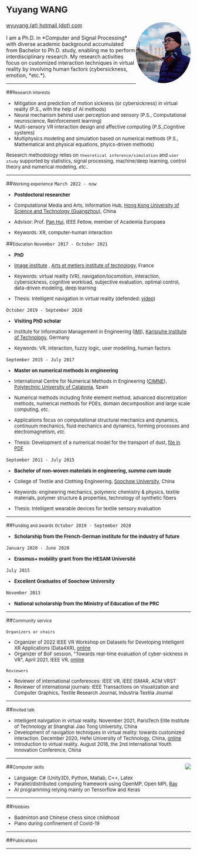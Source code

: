 

<!-- 设置分栏的方法来自于：https://www.v2ex.com/t/132636 
设置图片边框：https://blog.csdn.net/ProgramChangesWorld/article/details/51702679
-->

<style type="text/css">
	.image1{
		border-radius: 100%;
		overflow: hidden;
		width: 150px;
	}
	
	.image2{
           width:210px; 
           overflow: hidden; 
           border-radius:20%; 
	}
	
</style>
	

<!-- 注释
<div  align="right"> 
<img src="id.jpg" width="" height="">
</div>
-->

# <small>Yuyang WANG</small> 


<div>
<div style="float:left">
	<a href="mailto:wyuyang@hotmail.com">wyuyang (at) hotmail (dot) com</a>
	<br>
	<a href="https://github.com/yywangvr" >
	  <i class="fa fa-github"> </i>
	</a>
	<a href=" https://www.linkedin.com/in/yywangvr/" >
	 <i class="fa fa-linkedin" aria-hidden="true"></i>
	</a>
	<a href="https://twitter.com/yyuwang_" >
	<i class="fa fa-twitter"> </i>
	</a>
   </br>		
</div>


<div style="float:right">
	<img class ="image1" src="./media/id.jpg" width="" height="">
</div>

</div>


<!-- 注释
[wyuyang (at) hotmail (dot) com](mailto:wyuyang@hotmail.com)
<a href="https://github.com/yywangvr" >
  <i class="fa fa-github"> </i>
</a>
<a href=" https://www.linkedin.com/in/yywangvr/" >
 <i class="fa fa-linkedin" aria-hidden="true"></i>
</a>
<a href="https://twitter.com/yyuwang_" >
<i class="fa fa-twitter"> </i>
</a>
-->

<br>
<br>I am a Ph.D. in *Computer and Signal Processing* with diverse academic background accumulated from Bachelor to Ph.D. study, enabling me to perform interdisciplinary research. My research activities focus on customized interaction techniques in virtual reality by involving human factors (cybersickness, emotion, *etc.*).



----

##<small>Research interests</small>
<font size=2>

- Mitigation and prediction of motion sickness (or cybersickness) in virtual reality (P.S., with the help of AI methods) 
- Neural mechanism behind user perception and sensory (P.S., Computational neuroscience, Reinforcement learning)
- Multi-sensory VR interaction design and affective computing (P.S.,Cognitive systems)
- Multiphysics modeling and simulation based on numerical methods (P.S., Mathematical and physical equations, phyics-driven methods)

Research methodology relies on `theoretical inference/simulation` and `user study` supported by statistics, signal processing, machine/deep learning, control theory and numerical modeling, *etc.*.

</font>

----

##<small>Working experience</small>
`March 2022 - now`
<font size=2>
- __Postdoctoral researcher__

- Computational Media and Arts, Information Hub, [Hong Kong University of Science and Technology (Guangzhou)](https://hkust-gz.edu.cn), China
- Advisor: Prof. [Pan Hui](https://cse.hkust.edu.hk/~panhui/index.html), IEEE Fellow, member of Academia Europaea
- Keywords: XR, computer-human interaction

</font>


##<small>Education</small>
`November 2017 - October 2021 `
<font size=2>
- __PhD__

- [Image institute](http://institutimage.ensam.eu/homepage-institut-image-102267.kjsp?RH=1417091979616&RF=1417092040212) , [Arts et metiers institute of technology](https://artsetmetiers.fr), France
- Keywords: virtual reality (VR), navigation/locomotion, interaction, cybersickness, cognitive workload, subjective evaluation, optimal control, data-driven modeling, deep learning
- Thesis: Intelligent navigation in virtual reality (defended: [video](https://youtu.be/JGA4uBs61dc))

</font>


`October 2019 - September 2020`
<font size=2>
- __Visiting PhD scholar__

- Institute for Information Management in Engineering ([IMI](https://www.imi.kit.edu)), [Karlsruhe Institute of Technology](https://www.kit.edu/english/index.php), Germany
- Keywords: VR, interaction, fuzzy logic, user modelling, human factors

</font>

`September 2015 - July 2017`
<font size=2>
- __Master on numerical methods in engineering__

- International Centre for Numerical Methods in Engineering ([CIMNE](https://www.cimne.com)), [Polytechnic University of Catalonia](https://www.upc.edu/en/homepage), Spain
- Numerical methods including finite element method, advanced discretization methods, numerical methods for PDEs, domain decomposition and large scale computing, *etc.*
- Applications focus on computational structural mechanics and dynamics, continuum mechanics, fluid mechanics and dynamics, forming processes and electromagnetism, *etc.*
- Thesis: Development of a numerical model for the transport of dust, [file in PDF](/media/yuyangMasterThesis.pdf) 

</font>

`September 2011 - July 2015`
<font size=2>
-  __Bachelor of non-woven materials in engineering, *summa cum laude*__

- College of Textile and Clothing Engineering, [Soochow University](https://www.suda.edu.cn/eng/), China
- Keywords: engineering mechanics, polymeric chemistry & physics, textile materials, polymer structure & properties, technology of synthetic fibers
- Thesis: Intelligent wearable devices for textile sensory evaluation

</font>

----

##<small>Funding and awards</small>
`October 2019 - September 2020`
<font size=2>
- __Scholarship from the French-German institute for the industry of future__
</font>

`January 2020 - June 2020`
<font size=2>
- __Erasmus+ mobility grant from the HESAM Université__
</font>

`July 2015 `
<font size=2>
- __Excellent Graduates of Soochow University__
</font>


`November 2013 `
<font size=2>
- __National scholarship from the Ministry of Education of the PRC__
</font>

----




##<small>Community service</small>
<font size=2>

`Organizers or chairs`

- Organizer of 2022 IEEE VR Workshop on Datasets for Developing Intelligent XR Applications (Data4XR), [online](https://ieeevr.org/2022/contribute/workshoppapers/#Data4XR)
- Organizer of BoF session, "Towards real-time evaluation of cyber-sickness in VR", April 2021, IEEE VR, [online](https://ieeevr.org/2021/program/bofs/)

`Reviewers`

- Reviewer of international conferences: IEEE VR, IEEE ISMAR, ACM VRST
- Reviewer of international journals: IEEE Transactions on Visualization and Computer Graphics, Textile Research Journal, Industria Textila Journal

</font>

----

##<small>Invited talk</small>
<font size=2>
	
- Intelligent naivgation in virtual reality. November 2021, ParisTech Elite Institute of Technology at Shanghai Jiao Tong University,  China	
- Development of navigation techniques in virtual reality: towards customized interaction. December 2020, Hefei University of Technology, China, [online](http://www.hfut.edu.cn/info/1036/6935.htm)
- Introduction to virtual reality. August 2018, the 2nd International Youth Innovation Conference, China

</font>

----


<div style="float:right">
	<img class="image2" src="https://github-readme-stats.vercel.app/api/top-langs/?username=yywangvr&layout=compact&hide_border=true&langs_count=10">
</div>

##<small>Computer skills</small>


<font size=2>

- Language: C# (Unity3D), Python, Matlab, C++, Latex 
- Parallel/distributed computing framework using OpenMP, Open MPI, [Ray](https://ray.io) 
- AI programming relying mainly on Tensorflow and Keras

</font>

---



##<small>Hobbies</small>
<font size=2>

- Badminton and Chinese chess since childhood
- Piano during confinement of Covid-19

</font>

----

##<small>Publications</small>
<script src="https://bibbase.org/service/mendeley/4b66b327-35ad-3956-a9a2-307331dd9988?jsonp=1?&owner=Wang,Yuyang&theme=default&fullnames=0">
</script>

----



<!-- 地球仪统计访客信息-->
<div align="center">
<script type="text/javascript" src="//rf.revolvermaps.com/0/0/8.js?i=5d4f8mo2j0d&amp;m=7&amp;c=ff0000&amp;cr1=ffffff&amp;f=arial&amp;l=33&amp;s=280" async="async"></script>
</div>


<!-- 访客统计：
<div style="float:left">
<script src="https://apps.elfsight.com/p/platform.js" defer></script>
<div class="elfsight-app-cbccd487-043a-4559-b59c-134294ef3b20"></div>
</div>
-->


<!-- 通过邮箱联系我： contact form-->
<script src="https://apps.elfsight.com/p/platform.js" defer></script>
<div class="elfsight-app-602f8d4e-e7e1-4a75-9aac-df3739b01748"></div>

<!-- 分享到社交媒体: social media icons, 暂时不用了。
<script src="https://apps.elfsight.com/p/platform.js" defer></script>
<div class="elfsight-app-5b627863-4d01-4779-b6bd-53df1536602d"></div>
-->

<!-- Go to www.addthis.com/dashboard to customize your tools -->
<script type="text/javascript" src="//s7.addthis.com/js/300/addthis_widget.js#pubid=ra-6001d169567f8288"></script>













